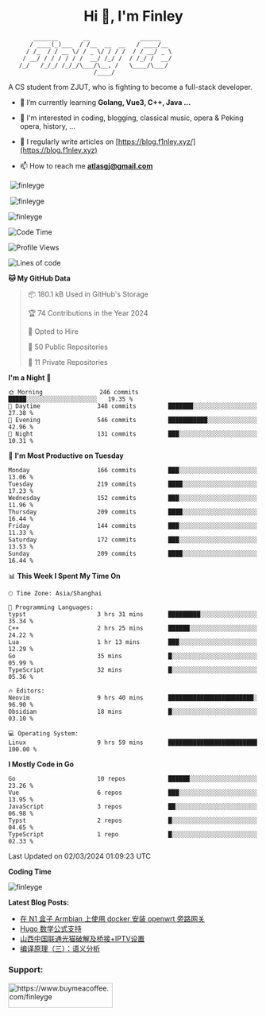 <h1 align="center">Hi 👋, I'm Finley</h1>

```text
       _______       __              ______   
      / ____(_)___  / /__  __  __   / ____/__ 
     / /_  / / __ \/ / _ \/ / / /  / / __/ _ \
    / __/ / / / / / /  __/ /_/ /  / /_/ /  __/
   /_/   /_/_/ /_/_/\___/\__, /   \____/\___/
                        /____/                
```

<p align="left">

A CS student from ZJUT,
who is fighting to become a full-stack developer.

</p>

<p align="left">

- 🌱 I’m currently learning **Golang, Vue3, C++, Java ...**

- 🧠 I'm interested in coding, blogging, classical music, opera & Peking opera, history, ...

- 📝 I regularly write articles on [https://blog.f1nley.xyz/](https://blog.f1nley.xyz)

- 📫 How to reach me **atlasgj@gmail.com**

</p>

<p>&nbsp;<img align="center" src="https://github-readme-stats.vercel.app/api/top-langs/?username=finleyge&show_icons=true&locale=en&hide=javascript,html,tex" alt="finleyge" /></p>

<p>&nbsp;<img align="center" src="https://github-readme-stats.vercel.app/api?username=finleyge&show_icons=true&locale=en" alt="finleyge" /></p>

<p><img align="center" src="https://github-readme-streak-stats.herokuapp.com/?user=finleyge&" alt="finleyge" /></p>

<!--START_SECTION:waka-->
![Code Time](http://img.shields.io/badge/Code%20Time-1%2C184%20hrs%2030%20mins-blue)

![Profile Views](http://img.shields.io/badge/Profile%20Views-0-blue)

![Lines of code](https://img.shields.io/badge/From%20Hello%20World%20I%27ve%20Written-924.8%20thousand%20lines%20of%20code-blue)

**🐱 My GitHub Data** 

> 📦 180.1 kB Used in GitHub's Storage 
 > 
> 🏆 74 Contributions in the Year 2024
 > 
> 💼 Opted to Hire
 > 
> 📜 50 Public Repositories 
 > 
> 🔑 11 Private Repositories 
 > 
**I'm a Night 🦉** 

```text
🌞 Morning                246 commits         █████░░░░░░░░░░░░░░░░░░░░   19.35 % 
🌆 Daytime                348 commits         ███████░░░░░░░░░░░░░░░░░░   27.38 % 
🌃 Evening                546 commits         ███████████░░░░░░░░░░░░░░   42.96 % 
🌙 Night                  131 commits         ███░░░░░░░░░░░░░░░░░░░░░░   10.31 % 
```
📅 **I'm Most Productive on Tuesday** 

```text
Monday                   166 commits         ███░░░░░░░░░░░░░░░░░░░░░░   13.06 % 
Tuesday                  219 commits         ████░░░░░░░░░░░░░░░░░░░░░   17.23 % 
Wednesday                152 commits         ███░░░░░░░░░░░░░░░░░░░░░░   11.96 % 
Thursday                 209 commits         ████░░░░░░░░░░░░░░░░░░░░░   16.44 % 
Friday                   144 commits         ███░░░░░░░░░░░░░░░░░░░░░░   11.33 % 
Saturday                 172 commits         ███░░░░░░░░░░░░░░░░░░░░░░   13.53 % 
Sunday                   209 commits         ████░░░░░░░░░░░░░░░░░░░░░   16.44 % 
```


📊 **This Week I Spent My Time On** 

```text
🕑︎ Time Zone: Asia/Shanghai

💬 Programming Languages: 
typst                    3 hrs 31 mins       █████████░░░░░░░░░░░░░░░░   35.34 % 
C++                      2 hrs 25 mins       ██████░░░░░░░░░░░░░░░░░░░   24.22 % 
Lua                      1 hr 13 mins        ███░░░░░░░░░░░░░░░░░░░░░░   12.29 % 
Go                       35 mins             █░░░░░░░░░░░░░░░░░░░░░░░░   05.99 % 
TypeScript               32 mins             █░░░░░░░░░░░░░░░░░░░░░░░░   05.36 % 

🔥 Editors: 
Neovim                   9 hrs 40 mins       ████████████████████████░   96.90 % 
Obsidian                 18 mins             █░░░░░░░░░░░░░░░░░░░░░░░░   03.10 % 

💻 Operating System: 
Linux                    9 hrs 59 mins       █████████████████████████   100.00 % 
```

**I Mostly Code in Go** 

```text
Go                       10 repos            ██████░░░░░░░░░░░░░░░░░░░   23.26 % 
Vue                      6 repos             ███░░░░░░░░░░░░░░░░░░░░░░   13.95 % 
JavaScript               3 repos             ██░░░░░░░░░░░░░░░░░░░░░░░   06.98 % 
Typst                    2 repos             █░░░░░░░░░░░░░░░░░░░░░░░░   04.65 % 
TypeScript               1 repo              █░░░░░░░░░░░░░░░░░░░░░░░░   02.33 % 
```




 Last Updated on 02/03/2024 01:09:23 UTC
<!--END_SECTION:waka-->
**Coding Time**
<p>
       <img align="center" src="https://wakatime.com/share/@1f267603-cf28-47c9-a32c-2753500710e7/96d852e9-5832-42ff-acaa-a48a5371ba9d.svg" alt="finleyge" />
</p>

</p>


**Latest Blog Posts:**

<!-- BLOG-POST-LIST:START -->
- [在 N1 盒子 Armbian 上使用 docker 安装 openwrt 旁路网关](https://blog.f1nley.xyz/post/n1-armbian-docker-openwrt-bypass-route/)
- [Hugo 数学公式支持](https://blog.f1nley.xyz/post/hugo-math-support/)
- [山西中国联通光猫破解及桥接+IPTV设置](https://blog.f1nley.xyz/post/shanxi-china-unicom-optical-modem-crack-bridge-and-iptv/)
- [编译原理（三）：语义分析](https://blog.f1nley.xyz/post/compile/semantic-analysis/)
<!-- BLOG-POST-LIST:END -->

<h3 align="left">Support:</h3>

<p align="left">

<a href="https://www.buymeacoffee.com/finleyge"> <img align="left" src="https://cdn.buymeacoffee.com/buttons/v2/default-yellow.png" height="50" width="210" alt="https://www.buymeacoffee.com/finleyge" />

</a>
</p>
